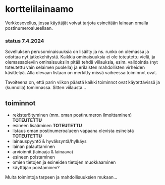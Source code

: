 # korttelilainaamo

Verkkosovellus, jossa käyttäjät voivat tarjota esineitään lainaan omalla postinumeroalueellaan.

### status 7.4.2024

Sovelluksen perusominaisuuksia on lisäilty ja ns. runko on olemassa ja odottaa nyt jatkokehitystä. Kaikkia ominaisuuksia ei ole toteutettu vielä, ja olemassaoleviin ominaisuuksiin pitää tehdä viilauksia, esim. validointia (nyt toteutettu vain selaimen puolella) ja erilaisten mahdollisten virheiden käsittelyä. Alla olevaan listaan on merkitty missä vaiheessa toiminnot ovat.

Tavoiteena on, että parin viikon päästä kaikki toiminnot ovat käytettävissä ja (kunnolla) tominnassa. Sitten viilausta...

## toiminnot

* rekisteröityminen (mm. oman postinumeron ilmoittaminen) **TOTEUTETTU**
* esineen lisääminen **TOTEUTETTU**
* listaus oman postinumeroalueen vapaana olevista esineistä **TOTEUTETTU**
* lainauspyyntö & hyväksyntä/hylkäys
* lainan palauttaminen
* arvioinnit (lainaaja & lainaava)
* esineen poistaminen
* omien tietojen ja esineiden tietojen muokkaaminen
* käyttäjän poistaminen?

Muita toimintoja tarpeen ja mahdollisuuksien mukaan...
